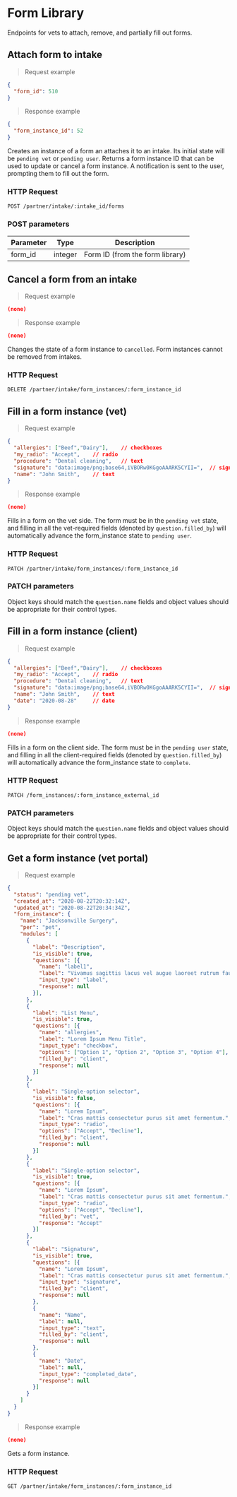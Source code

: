 # Form Library
Endpoints for vets to attach, remove, and partially fill out forms.

## Attach form to intake
> Request example

```json
{
  "form_id": 510
}
```

> Response example

```json
{
  "form_instance_id": 52
}
```

Creates an instance of a form an attaches it to an intake. Its initial state will be `pending vet` or `pending user`. Returns a form instance ID that can be used to update or cancel a form instance. A notification is sent to the user, prompting them to fill out the form.

### HTTP Request
`POST /partner/intake/:intake_id/forms`

### POST parameters
Parameter | Type | Description
--------- | ---- | -----------
form_id | integer | Form ID (from the form library)


## Cancel a form from an intake
> Request example

```json
(none)
```

> Response example

```json
(none)
```

Changes the state of a form instance to `cancelled`. Form instances cannot be removed from intakes.

### HTTP Request
`DELETE /partner/intake/form_instances/:form_instance_id`

## Fill in a form instance (vet)
> Request example

```json
{
  "allergies": ["Beef","Dairy"],    // checkboxes
  "my_radio": "Accept",    // radio
  "procedure": "Dental cleaning",   // text
  "signature": "data:image/png;base64,iVBORw0KGgoAAARK5CYII=",  // signature
  "name": "John Smith",    // text
}
```

> Response example

```json
(none)
```

Fills in a form on the vet side. The form must be in the `pending vet` state, and filling in all the vet-required fields (denoted by `question.filled_by`) will automatically advance the form_instance state to `pending user`.

### HTTP Request
`PATCH /partner/intake/form_instances/:form_instance_id`

### PATCH parameters
Object keys should match the `question.name` fields and object values should be appropriate for their control types.

## Fill in a form instance (client)
> Request example

```json
{
  "allergies": ["Beef","Dairy"],    // checkboxes
  "my_radio": "Accept",    // radio
  "procedure": "Dental cleaning",   // text
  "signature": "data:image/png;base64,iVBORw0KGgoAAARK5CYII=",  // signature
  "name": "John Smith",    // text
  "date": "2020-08-28"     // date
}
```

> Response example

```json
(none)
```

Fills in a form on the client side. The form must be in the `pending user` state, and filling in all the client-required fields (denoted by `question.filled_by`) will automatically advance the form_instance state to `complete`.

### HTTP Request
`PATCH /form_instances/:form_instance_external_id`

### PATCH parameters
Object keys should match the `question.name` fields and object values should be appropriate for their control types.

## Get a form instance (vet portal)
> Request example

```json
{
  "status": "pending vet",
  "created_at": "2020-08-22T20:32:14Z",
  "updated_at": "2020-08-22T20:34:34Z",
  "form_instance": {
    "name": "Jacksonville Surgery",
    "per": "pet",
    "modules": [
      {
        "label": "Description",
        "is_visible": true,
        "questions": [{
          "name": "label1",
          "label": "Vivamus sagittis lacus vel augue laoreet rutrum faucibu.",
          "input_type": "label",
          "response": null
        }],
      },
      {
        "label": "List Menu",
        "is_visible": true,
        "questions": [{
          "name": "allergies",
          "label": "Lorem Ipsum Menu Title",
          "input_type": "checkbox",
          "options": ["Option 1", "Option 2", "Option 3", "Option 4"],
          "filled_by": "client",
          "response": null
        }]
      },
      {
        "label": "Single-option selector",
        "is_visible": false,
        "questions": [{
          "name": "Lorem Ipsum",
          "label": "Cras mattis consectetur purus sit amet fermentum.",
          "input_type": "radio",
          "options": ["Accept", "Decline"],
          "filled_by": "client",
          "response": null
        }]
      },
      {
        "label": "Single-option selector",
        "is_visible": true,
        "questions": [{
          "name": "Lorem Ipsum",
          "label": "Cras mattis consectetur purus sit amet fermentum.",
          "input_type": "radio",
          "options": ["Accept", "Decline"],
          "filled_by": "vet",
          "response": "Accept"
        }]
      },
      {
        "label": "Signature",
        "is_visible": true,
        "questions": [{
          "name": "Lorem Ipsum",
          "label": "Cras mattis consectetur purus sit amet fermentum.",
          "input_type": "signature",
          "filled_by": "client",
          "response": null
        },
        {
          "name": "Name",
          "label": null,
          "input_type": "text",
          "filled_by": "client",
          "response": null
        },
        {
          "name": "Date",
          "label": null,
          "input_type": "completed_date",
          "response": null
        }]
      }
    ]
  }
}
```

> Response example

```json
(none)
```

Gets a form instance.

### HTTP Request
`GET /partner/intake/form_instances/:form_instance_id`